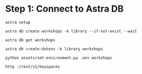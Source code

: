 <!-- Step 1: Connect to Astra DB and create a database -->
<!-- CodeTour step content is provided by the tour descriptions -->

# Step 1: Connect to Astra DB

```
astra setup
```

```
astra db create workshops -k library --if-not-exist --wait
```

```
astra db get workshops
```

```
astra db create-dotenv -k library workshops
```

```
python assets/set-environment.py .env workshops
```

```
http :/rest/v1/keyspaces
```
